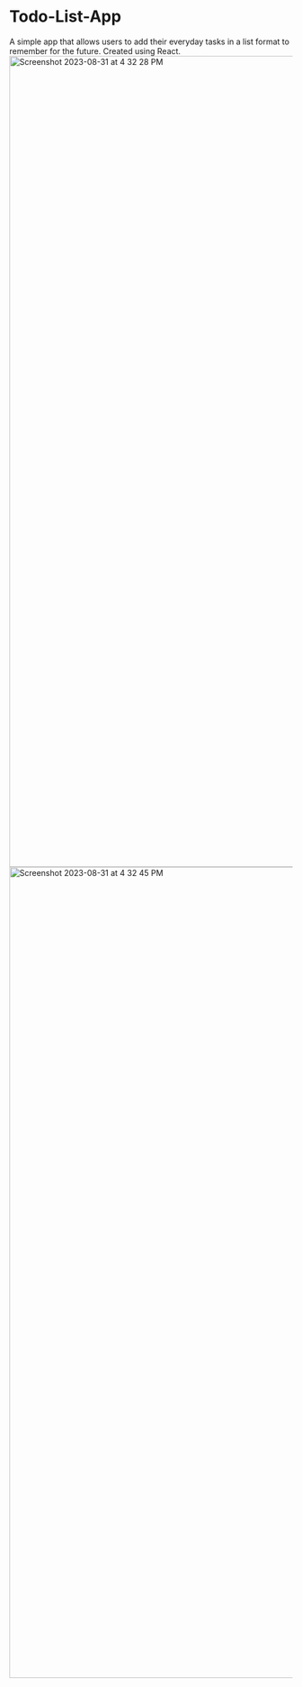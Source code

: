 # Todo-List-App
A simple app that allows users to add their everyday tasks in a list format to remember for the future. Created using React.
<img width="1440" alt="Screenshot 2023-08-31 at 4 32 28 PM" src="https://github.com/mohamk29/Todo-List-App/assets/49575465/1049e892-f9a7-4de7-85cb-e95d311ca262">
<img width="1440" alt="Screenshot 2023-08-31 at 4 32 45 PM" src="https://github.com/mohamk29/Todo-List-App/assets/49575465/9cd6580f-5ac3-4293-a715-0ce36484f2ec">
